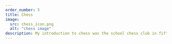 ```yaml
---
order_number: 5
title: Chess
image:
  src: chess_icon.png
  alt: "chess image"
description: My introduction to chess was the school chess club in fifth grade. I went to a few competitions that year, but decided that was a little too much chess at a time for me! I put it down for a while, but due to the quarantine, I picked it up again recently and like to play a quick game almost every day now. My chess.com account is gentlemanghost; you can <a href=https://www.chess.com/member/gentlemanghost>click here</a> for my profile.
---
```


